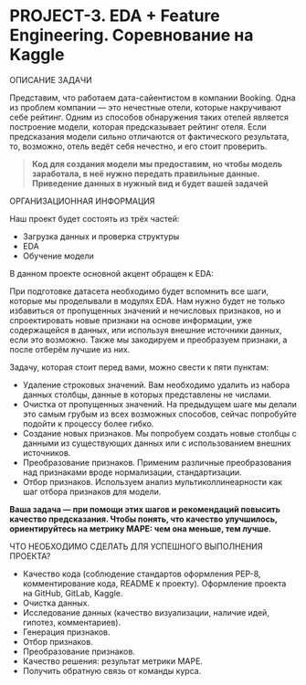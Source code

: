# PROJECT-3. EDA + Feature Engineering. Соревнование на Kaggle

ОПИСАНИЕ ЗАДАЧИ

Представим, что работаем дата-сайентистом в компании Booking. Одна из проблем компании — это нечестные отели, которые накручивают себе рейтинг. Одним из способов обнаружения таких отелей является построение модели, которая предсказывает рейтинг отеля. Если предсказания модели сильно отличаются от фактического результата, то, возможно, отель ведёт себя нечестно, и его стоит проверить.

>**Код для создания модели мы предоставим, но чтобы модель заработала, в неё нужно передать правильные данные. Приведение данных в нужный вид и будет вашей задачей**

ОРГАНИЗАЦИОННАЯ ИНФОРМАЦИЯ

Наш проект будет состоять из трёх частей:

- Загрузка данных и проверка структуры
- EDA
- Обучение модели

В данном проекте основной акцент обращен к EDA:

При подготовке датасета необходимо будет вспомнить все шаги, которые мы проделывали в модулях EDA. Нам нужно будет не только избавиться от пропущенных значений и нечисловых признаков, но и спроектировать новые признаки на основе информации, уже содержащейся в данных, или используя внешние источники данных, если это возможно. Также мы закодируем и преобразуем признаки, а после отберём лучшие из них.

Задачу, которая стоит перед вами, можно свести к пяти пунктам:

- Удаление строковых значений. Вам необходимо удалить из набора данных столбцы, данные в которых представлены не числами.
- Очистка от пропущенных значений. На предыдущем шаге мы делали это самым грубым из всех возможных способов, сейчас попробуйте подойти к процессу более гибко.
- Создание новых признаков. Мы попробуем создать новые столбцы с данными из существующих данных или с использованием внешних источников.
- Преобразование признаков. Применим различные преобразования над признаками вроде нормализации, стандартизации.
- Отбор признаков. Используем анализ мультиколлинеарности как шаг отбора признаков для модели.

**Ваша задача — при помощи этих шагов и рекомендаций повысить качество предсказания. Чтобы понять, что качество улучшилось, ориентируйтесь на метрику MAPE: чем она меньше, тем лучше.**

ЧТО НЕОБХОДИМО СДЕЛАТЬ ДЛЯ УСПЕШНОГО ВЫПОЛНЕНИЯ ПРОЕКТА?

- Качество кода (соблюдение стандартов оформления PEP-8, комментирование кода, README к проекту). Оформление проекта на GitHub, GitLab, Kaggle.
- Очистка данных.
- Исследование данных (качество визуализации, наличие идей, гипотез, комментариев).
- Генерация признаков.
- Отбор признаков.
- Преобразование признаков.
- Качество решения: результат метрики MAPE.
- Получить обратную связь от команды курса.
